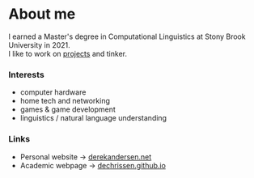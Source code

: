 # About me

I earned a Master's degree in Computational Linguistics at Stony Brook University in 2021.  
I like to work on [projects](https://derekandersen.net/projects) and tinker.

### Interests

- computer hardware
- home tech and networking
- games & game development
- linguistics / natural language understanding

### Links

- Personal website → [derekandersen.net](https://derekandersen.net/)  
- Academic webpage → [dechrissen.github.io](https://dechrissen.github.io/)
